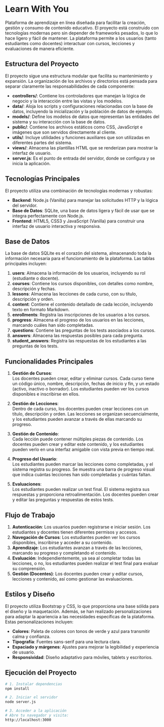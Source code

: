 # Learn With You

Plataforma de aprendizaje en línea diseñada para facilitar la creación, gestión y consumo de contenido educativo. El proyecto está construido con tecnologías modernas pero sin depender de frameworks pesados, lo que lo hace ligero y fácil de mantener. La plataforma permite a los usuarios (tanto estudiantes como docentes) interactuar con cursos, lecciones y evaluaciones de manera eficiente.

## Estructura del Proyecto
El proyecto sigue una estructura modular que facilita su mantenimiento y expansión. La organización de los archivos y directorios está pensada para separar claramente las responsabilidades de cada componente:

- **controllers/**: Contiene los controladores que manejan la lógica de negocio y la interacción entre las vistas y los modelos.
- **data/**: Aloja los scripts y configuraciones relacionadas con la base de datos, incluyendo la inicialización y la población de datos de ejemplo.
- **models/**: Define los modelos de datos que representan las entidades del sistema y su interacción con la base de datos.
- **public/**: Contiene los archivos estáticos como CSS, JavaScript e imágenes que son servidos directamente al cliente.
- **utils/**: Incluye utilidades y funciones auxiliares que son utilizadas en diferentes partes del sistema.
- **views/**: Almacena las plantillas HTML que se renderizan para mostrar la interfaz de usuario.
- **server.js**: Es el punto de entrada del servidor, donde se configura y se inicia la aplicación.

## Tecnologías Principales
El proyecto utiliza una combinación de tecnologías modernas y robustas:

- **Backend**: Node.js (Vanilla) para manejar las solicitudes HTTP y la lógica del servidor.
- **Base de Datos**: SQLite, una base de datos ligera y fácil de usar que se integra perfectamente con Node.js.
- **Frontend**: HTML5, CSS3 y JavaScript (Vanilla) para construir una interfaz de usuario interactiva y responsiva.

## Base de Datos
La base de datos SQLite es el corazón del sistema, almacenando toda la información necesaria para el funcionamiento de la plataforma. Las tablas principales incluyen:

1. **users**: Almacena la información de los usuarios, incluyendo su rol (estudiante o docente).
2. **courses**: Contiene los cursos disponibles, con detalles como nombre, descripción y fechas.
3. **lessons**: Almacena las lecciones de cada curso, con su título, descripción y orden.
4. **content**: Contiene el contenido detallado de cada lección, incluyendo texto en formato Markdown.
5. **enrollments**: Registra las inscripciones de los usuarios a los cursos.
6. **progress**: Almacena el progreso de los usuarios en las lecciones, marcando cuáles han sido completadas.
7. **questions**: Contiene las preguntas de los tests asociados a los cursos.
8. **answers**: Almacena las respuestas posibles para cada pregunta.
9. **student_answers**: Registra las respuestas de los estudiantes a las preguntas de los tests.

## Funcionalidades Principales
1. **Gestión de Cursos**:  
   Los docentes pueden crear, editar y eliminar cursos. Cada curso tiene un código único, nombre, descripción, fechas de inicio y fin, y un estado (activo, inactivo o borrador). Los estudiantes pueden ver los cursos disponibles e inscribirse en ellos.

2. **Gestión de Lecciones**:  
   Dentro de cada curso, los docentes pueden crear lecciones con un título, descripción y orden. Las lecciones se organizan secuencialmente, y los estudiantes pueden avanzar a través de ellas marcando su progreso.

3. **Gestión de Contenido**:  
   Cada lección puede contener múltiples piezas de contenido. Los docentes pueden crear y editar este contenido, y los estudiantes pueden verlo en una interfaz amigable con vista previa en tiempo real.

4. **Progreso del Usuario**:  
   Los estudiantes pueden marcar las lecciones como completadas, y el sistema registra su progreso. Se muestra una barra de progreso visual que indica cuántas lecciones han sido completadas y cuántas faltan.

5. **Evaluaciones**:  
   Los estudiantes pueden realizar un test final. El sistema registra sus respuestas y proporciona retroalimentación. Los docentes pueden crear y editar las preguntas y respuestas de estos tests.

## Flujo de Trabajo
1. **Autenticación**: Los usuarios pueden registrarse e iniciar sesión. Los estudiantes y docentes tienen diferentes permisos y accesos.
2. **Navegación de Cursos**: Los estudiantes pueden ver los cursos disponibles, inscribirse y acceder a su contenido.
3. **Aprendizaje**: Los estudiantes avanzan a través de las lecciones, marcando su progreso y completando el contenido.
4. **Evaluación**: Independientemente, ya sea al completar todas las lecciones, o no, los estudiantes pueden realizar el test final para evaluar su comprensión.
5. **Gestión (Docentes)**: Los docentes pueden crear y editar cursos, lecciones y contenido, así como gestionar las evaluaciones.

## Estilos y Diseño
El proyecto utiliza Bootstrap y CSS, lo que proporciona una base sólida para el diseño y la maquetación. Además, se han realizado personalizaciones para adaptar la apariencia a las necesidades específicas de la plataforma. Estas personalizaciones incluyen:

- **Colores**: Paleta de colores con tonos de verde y azul para transmitir calma y confianza.
- **Tipografía**: Fuentes sans-serif para una lectura clara.
- **Espaciado y márgenes**: Ajustes para mejorar la legibilidad y experiencia de usuario.
- **Responsividad**: Diseño adaptativo para móviles, tablets y escritorios.

## Ejecución del Proyecto
```bash
# 1. Instalar dependencias
npm install

# 2. Iniciar el servidor
node server.js

# 3. Acceder a la aplicación
# Abre tu navegador y visita:
http://localhost:3000
```
